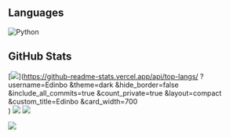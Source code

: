 



## Languages
![Python]([https://img.shields.io/badge/python-3670A0?style=for-the-badge&logo=python&logoColor=ffdd54](https://raw.githubusercontent.com/devicons/devicon/master/icons/python/python-original.svg))

## GitHub Stats
[![](https://github-readme-stats.vercel.app/api?username=Edinbo&theme=dark&hide_border=false&include_all_commits=true&count_private=true)](https://github-readme-stats.vercel.app/api/top-langs/
?username=Edinbo
&theme=dark
&hide_border=false
&include_all_commits=true
&count_private=true
&layout=compact
&custom_title=Edinbo
&card_width=700                     
)
![](https://github-readme-streak-stats.herokuapp.com/?user=Edinbo&theme=dark&hide_border=false)
![](https://github-readme-stats.vercel.app/api/top-langs/?username=Edinbo&theme=dark&hide_border=false&include_all_commits=true&count_private=true&layout=compact)


![](https://github-contributor-stats.vercel.app/api?username=Edinbo&limit=5&theme=dark&combine_all_yearly_contributions=true)
